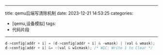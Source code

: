 
---
title: qemu后端写清除机制
date: 2023-12-21 14:53:25
categories:
- [qemu,设备模拟]
tags:
- 代码片段
---
```c
d->config[addr + i] = (d->config[addr + i] & ~wmask) | (val & wmask);
d->config[addr + i] &= ~(val & w1cmask); /* W1C: Write 1 to Clear */
```